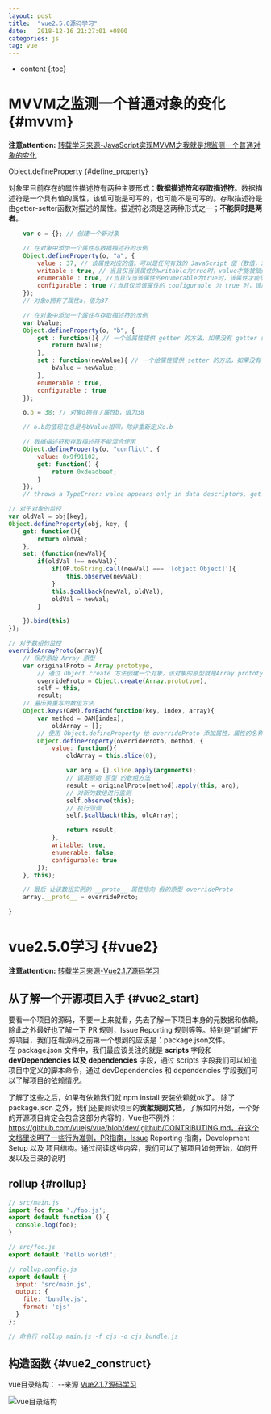 ```yaml
---
layout: post
title:  "vue2.5.0源码学习"
date:   2018-12-16 21:27:01 +0800
categories: js
tag: vue
---
```


* content
{:toc}

MVVM之监测一个普通对象的变化			{#mvvm}
====================================

**注意attention:** [转载学习来源-JavaScript实现MVVM之我就是想监测一个普通对象的变化](http://hcysun.me/2016/04/28/JavaScript%E5%AE%9E%E7%8E%B0MVVM%E4%B9%8B%E6%88%91%E5%B0%B1%E6%98%AF%E6%83%B3%E7%9B%91%E6%B5%8B%E4%B8%80%E4%B8%AA%E6%99%AE%E9%80%9A%E5%AF%B9%E8%B1%A1%E7%9A%84%E5%8F%98%E5%8C%96/)

Object.defineProperty               {#define_property}

对象里目前存在的属性描述符有两种主要形式：**数据描述符和存取描述符**。数据描述符是一个具有值的属性，该值可能是可写的，也可能不是可写的。存取描述符是由getter-setter函数对描述的属性。描述符必须是这两种形式之一；**不能同时是两者**。

```javascript
    var o = {}; // 创建一个新对象

    // 在对象中添加一个属性与数据描述符的示例
    Object.defineProperty(o, "a", {
        value : 37, // 该属性对应的值。可以是任何有效的 JavaScript 值（数值，对象，函数等）。默认为 undefined
        writable : true, // 当且仅当该属性的writable为true时，value才能被赋值运算符改变。默认为 false。
        enumerable : true, //当且仅当该属性的enumerable为true时，该属性才能够出现在对象的枚举属性中。默认为 false。
        configurable : true //当且仅当该属性的 configurable 为 true 时，该属性描述符才能够被改变，同时该属性也能从对应的对象上被删除。默认为 false。
    });
    // 对象o拥有了属性a，值为37

    // 在对象中添加一个属性与存取描述符的示例
    var bValue;
    Object.defineProperty(o, "b", {
        get : function(){ // 一个给属性提供 getter 的方法，如果没有 getter 则为 undefined。当访问该属性时，该方法会被执行，方法执行时没有参数传入，但是会传入this对象（由于继承关系，这里的this并不一定是定义该属性的对象）
            return bValue;
        },
        set : function(newValue){ // 一个给属性提供 setter 的方法，如果没有 setter 则为 undefined。当属性值修改时，触发执行该方法。该方法将接受唯一参数，即该属性新的参数值。
            bValue = newValue;
        },
        enumerable : true,
        configurable : true
    });

    o.b = 38; // 对象o拥有了属性b，值为38

    // o.b的值现在总是与bValue相同，除非重新定义o.b

    // 数据描述符和存取描述符不能混合使用
    Object.defineProperty(o, "conflict", {
        value: 0x9f91102, 
        get: function() { 
            return 0xdeadbeef; 
        } 
    });
    // throws a TypeError: value appears only in data descriptors, get appears only in accessor descriptors
```
```javascript
// 对于对象的监控
var oldVal = obj[key];
Object.defineProperty(obj, key, {
    get: function(){
        return oldVal;
    },
    set: (function(newVal){
        if(oldVal !== newVal){
            if(OP.toString.call(newVal) === '[object Object]'){
                this.observe(newVal);
            }
            this.$callback(newVal, oldVal);
            oldVal = newVal;
        }

    }).bind(this)
});

// 对于数组的监控
overrideArrayProto(array){
    // 保存原始 Array 原型
    var originalProto = Array.prototype,
        // 通过 Object.create 方法创建一个对象，该对象的原型就是Array.prototype
        overrideProto = Object.create(Array.prototype),
        self = this,
        result;
    // 遍历要重写的数组方法
    Object.keys(OAM).forEach(function(key, index, array){
        var method = OAM[index],
            oldArray = [];
        // 使用 Object.defineProperty 给 overrideProto 添加属性，属性的名称是对应的数组函数名，值是函数
        Object.defineProperty(overrideProto, method, {
            value: function(){
                oldArray = this.slice(0);

                var arg = [].slice.apply(arguments);
                // 调用原始 原型 的数组方法
                result = originalProto[method].apply(this, arg);
                // 对新的数组进行监测
                self.observe(this);
                // 执行回调
                self.$callback(this, oldArray);

                return result;
            },
            writable: true,
            enumerable: false,
            configurable: true
        });
    }, this);

    // 最后 让该数组实例的 __proto__ 属性指向 假的原型 overrideProto
    array.__proto__ = overrideProto;

}
```

vue2.5.0学习			{#vue2}
====================================

**注意attention:** [转载学习来源-Vue2.1.7源码学习](https://www.cnblogs.com/libin-1/p/6845669.html)

从了解一个开源项目入手                {#vue2_start}
------------------------------------

要看一个项目的源码，不要一上来就看，先去了解一下项目本身的元数据和依赖，除此之外最好也了解一下 PR 规则，Issue Reporting 规则等等。特别是“前端”开源项目，我们在看源码之前第一个想到的应该是：package.json文件。  
在 package.json 文件中，我们最应该关注的就是 **scripts** 字段和 **devDependencies 以及 dependencies** 字段，通过 scripts 字段我们可以知道项目中定义的脚本命令，通过 devDependencies 和 dependencies 字段我们可以了解项目的依赖情况。

了解了这些之后，如果有依赖我们就 npm install 安装依赖就ok了。
除了 package.json 之外，我们还要阅读项目的**贡献规则文档**，了解如何开始，一个好的开源项目肯定会包含这部分内容的，Vue也不例外：https://github.com/vuejs/vue/blob/dev/.github/CONTRIBUTING.md，在这个文档里说明了一些行为准则，PR指南，Issue Reporting 指南，Development Setup 以及 项目结构。通过阅读这些内容，我们可以了解项目如何开始，如何开发以及目录的说明

rollup                {#rollup}
------------------------------------

```javascript
// src/main.js
import foo from './foo.js';
export default function () {
  console.log(foo);
}

// src/foo.js
export default 'hello world!';

// rollup.config.js
export default {
  input: 'src/main.js',
  output: {
    file: 'bundle.js',
    format: 'cjs'
  }
};

// 命令行 rollup main.js -f cjs -o cjs_bundle.js
```



构造函数                {#vue2_construct}
------------------------------------

vue目录结构： --来源 [Vue2.1.7源码学习](https://www.cnblogs.com/libin-1/p/6845669.html)

![vue目录结构]({{site.baseurl}}/styles/images/vue_content.png)  



